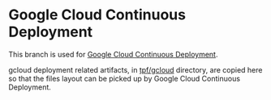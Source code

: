# Google Cloud Continuous Deployment

This branch is used for [Google Cloud Continuous Deployment](https://cloud.google.com/run/docs/continuous-deployment-with-cloud-build).


gcloud deployment related artifacts, in [tpf/gcloud](tpf/gcloud) directory, are copied here so that the files layout can be picked up by Google Cloud Continuous Deployment.

